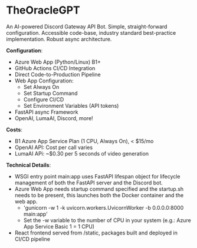 # TheOracleGPT

  An AI-powered Discord Gateway API Bot. Simple, straight-forward configuration. Accessible code-base, industry standard best-practice implementation. Robust async architecture.

**Configuration**:

- Azure Web App (Python/Linux) B1+
- GitHub Actions CI/CD Integration
- Direct Code-to-Production Pipeline
- Web App Configuration:
  - Set Always On
  - Set Startup Command
  - Configure CI/CD
  - Set Environment Variables (API tokens)
- FastAPI async Framework
- OpenAI, LumaAI, Discord, more!

**Costs**:
- B1 Azure App Service Plan (1 CPU, Always On), < $15/mo
- OpenAI API: Cost per call varies
- LumaAI APi: ~$0.30 per 5 seconds of video generation

**Technical Details**:
- WSGI entry point main:app uses FastAPI lifespan object for lifecycle management of both the FastAPI server and the Discord bot.
- Azure Web App needs startup command specified and the startup.sh needs to be present, this launches both the Docker container and the web app.
  - 'gunicorn -w 1 -k uvicorn.workers.UvicornWorker -b 0.0.0.0:8000 main:app'
  - Set the -w variable to the number of CPU in your system (e.g.: Azure App Service Basic 1 = 1 CPU)
- React frontend served from /static, packages built and deployed in CI/CD pipeline